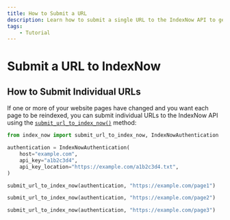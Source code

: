 ```yaml
---
title: How to Submit a URL
description: Learn how to submit a single URL to the IndexNow API to get your page indexed faster by search engines. Includes code examples for beginners and advanced users.
tags:
    - Tutorial
---
```


# Submit a URL to IndexNow
## How to Submit Individual URLs
If one or more of your website pages have changed and you want each page to be reindexed, you can submit individual URLs to the IndexNow API using the [`submit_url_to_index_now()`](../../reference/methods/submit-single-url.md) method:

```python linenums="1" hl_lines="9 11 13"
from index_now import submit_url_to_index_now, IndexNowAuthentication

authentication = IndexNowAuthentication(
    host="example.com",
    api_key="a1b2c3d4",
    api_key_location="https://example.com/a1b2c3d4.txt",
)

submit_url_to_index_now(authentication, "https://example.com/page1")

submit_url_to_index_now(authentication, "https://example.com/page2")

submit_url_to_index_now(authentication, "https://example.com/page3")
```
